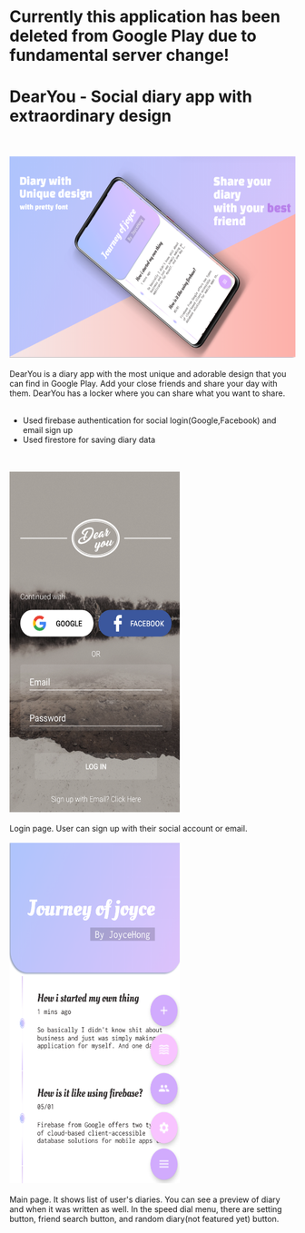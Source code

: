 # Currently this application has been deleted from Google Play due to fundamental server change!

# DearYou - Social diary app with extraordinary design

<br>
<br>
<img src="./long.png" width="700" height="356" title="Long">
<br>
<br>
DearYou is a diary app with the most unique and adorable design that you can find in Google Play. Add your close friends and share your day with them. DearYou has a locker where you can share what you want to share. 
<br> 
<br>

- Used firebase authentication for social login(Google,Facebook) and email sign up
- Used firestore for saving diary data
<br> 
<br>
<img src="./login.png" width="300" height="600" title="Login">  
<br>
<br>
Login page. User can sign up with their social account or email.
<br> 
<br>
<img src="./main.png" width="300" height="600" title="Main">
<br> 
<br>
Main page. 
It shows list of user's diaries. You can see a preview of diary and when it was written as well.
In the speed dial menu, there are setting button, friend search button, and random diary(not featured yet) button.
